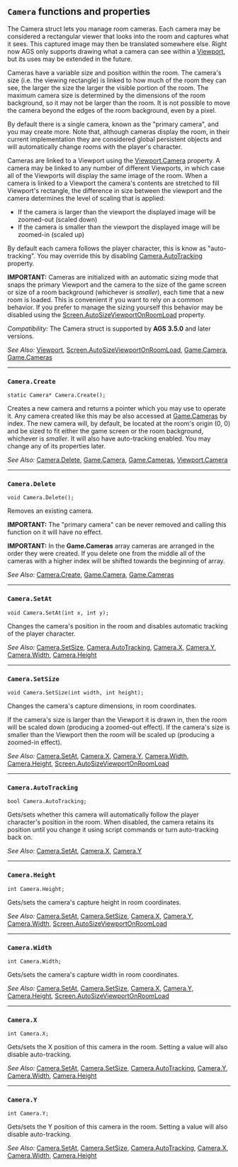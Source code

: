 ## `Camera` functions and properties

The Camera struct lets you manage room cameras. Each camera may be considered a rectangular viewer that looks into the room and captures what it sees. This captured image may then be translated somewhere else. Right now AGS only supports drawing what a camera can see within a [Viewport](Viewport), but its uses may be extended in the future.

Cameras have a variable size and position within the room. The camera's size (i.e. the viewing rectangle) is linked to how much of the room they can see, the larger the size the larger the visible portion of the room. The maximum camera size is determined by the dimensions of the room background, so it may not be larger than the room. It is not possible to move the camera beyond the edges of the room background, even by a pixel.

By default there is a single camera, known as the "primary camera", and you may create more. Note that, although cameras display the room, in their current implementation they are considered global persistent objects and will automatically change rooms with the player's character.

Cameras are linked to a Viewport using the [Viewport.Camera](Viewport#viewportcamera) property. A camera may be linked to any number of different Viewports, in which case all of the Viewports will display the same image of the room. When a camera is linked to a Viewport the camera's contents are stretched to fill Viewport's rectangle, the difference in size between the viewport and the camera determines the level of scaling that is applied:

* If the camera is larger than the viewport the displayed image will be zoomed-out (scaled down)
* If the camera is smaller than the viewport the displayed image will be zoomed-in (scaled up)

By default each camera follows the player character, this is know as "auto-tracking". You may override this by disabling [Camera.AutoTracking](Camera#cameraautotracking) property.

**IMPORTANT:** Cameras are initialized with an automatic sizing mode that snaps the primary Viewport and the camera to the size of the game screen or size of a room background (whichever is *smaller*), each time that a new room is loaded. This is convenient if you want to rely on a common behavior. If you prefer to manage the sizing  yourself this behavior may be disabled using the [Screen.AutoSizeViewportOnRoomLoad](Screen#screenautosizeviewportonroomload) property.

*Compatibility:* The Camera struct is supported by **AGS 3.5.0** and later versions.

*See Also:* [Viewport](Viewport), [Screen.AutoSizeViewportOnRoomLoad](Screen#screenautosizeviewportonroomload), [Game.Camera](Game#gamecamera), [Game.Cameras](Game#gamecameras)

---

### `Camera.Create`

    static Camera* Camera.Create();

Creates a new camera and returns a pointer which you may use to operate it. Any camera created like this may be also accessed at [Game.Cameras](Game#gamecameras) by index.
The new camera will, by default, be located at the room's origin (0, 0) and be sized to fit either the game screen or the room background, whichever is *smaller*. It will also have auto-tracking enabled. You may change any of its properties later.

*See Also:* [Camera.Delete](Camera#cameradelete), [Game.Camera](Game#gamecamera), [Game.Cameras](Game#gamecameras), [Viewport.Camera](Viewport#viewportcamera)

---

### `Camera.Delete`

    void Camera.Delete();

Removes an existing camera.

**IMPORTANT:** The "primary camera" can be never removed and calling this function on it will have no effect.

**IMPORTANT:** In the **Game.Cameras** array cameras are arranged in the order they were created. If you delete one from the middle all of the cameras with a higher index will be shifted towards the beginning of array.

*See Also:* [Camera.Create](Camera#cameracreate), [Game.Camera](Game#gamecamera), [Game.Cameras](Game#gamecameras)

---

### `Camera.SetAt`

    void Camera.SetAt(int x, int y);

Changes the camera's position in the room and disables automatic tracking of the player character.

*See Also:* [Camera.SetSize](Camera#camerasetsize), [Camera.AutoTracking](Camera#cameraautotracking), [Camera.X](Camera#camerax), [Camera.Y](Camera#cameray), [Camera.Width](Camera#camerawidth), [Camera.Height](Camera#cameraheight)

---

### `Camera.SetSize`

    void Camera.SetSize(int width, int height);

Changes the camera's capture dimensions, in room coordinates.

If the camera's size is larger than the Viewport it is drawn in, then the room will be scaled down (producing a zoomed-out effect). If the camera's size is smaller than the Viewport then the room will be scaled up (producing a zoomed-in effect).

*See Also:* [Camera.SetAt](Camera#camerasetat), [Camera.X](Camera#camerax), [Camera.Y](Camera#cameray), [Camera.Width](Camera#camerawidth), [Camera.Height](Camera#cameraheight), [Screen.AutoSizeViewportOnRoomLoad](Screen#screenautosizeviewportonroomload)

---

### `Camera.AutoTracking`

    bool Camera.AutoTracking;

Gets/sets whether this camera will automatically follow the player character's position in the room. When disabled, the camera retains its position until you change it using script commands or turn auto-tracking back on.

*See Also:* [Camera.SetAt](Camera#camerasetat), [Camera.X](Camera#camerax), [Camera.Y](Camera#cameray)

---

### `Camera.Height`

    int Camera.Height;

Gets/sets the camera's capture height in room coordinates.

*See Also:* [Camera.SetAt](Camera#camerasetat), [Camera.SetSize](Camera#camerasetsize), [Camera.X](Camera#camerax), [Camera.Y](Camera#cameray), [Camera.Width](Camera#camerawidth), [Screen.AutoSizeViewportOnRoomLoad](Screen#screenautosizeviewportonroomload)

---

### `Camera.Width`

    int Camera.Width;

Gets/sets the camera's capture width in room coordinates.

*See Also:* [Camera.SetAt](Camera#camerasetat), [Camera.SetSize](Camera#camerasetsize), [Camera.X](Camera#camerax), [Camera.Y](Camera#cameray), [Camera.Height](Camera#cameraheight), [Screen.AutoSizeViewportOnRoomLoad](Screen#screenautosizeviewportonroomload)

---

### `Camera.X`

    int Camera.X;

Gets/sets the X position of this camera in the room. Setting a value will also disable auto-tracking.

*See Also:* [Camera.SetAt](Camera#camerasetat), [Camera.SetSize](Camera#camerasetsize), [Camera.AutoTracking](Camera#cameraautotracking), [Camera.Y](Camera#cameray), [Camera.Width](Camera#camerawidth), [Camera.Height](Camera#cameraheight)

---

### `Camera.Y`

    int Camera.Y;

Gets/sets the Y position of this camera in the room. Setting a value will also disable auto-tracking.

*See Also:* [Camera.SetAt](Camera#camerasetat), [Camera.SetSize](Camera#camerasetsize), [Camera.AutoTracking](Camera#cameraautotracking), [Camera.X](Camera#camerax), [Camera.Width](Camera#camerawidth), [Camera.Height](Camera#cameraheight)
